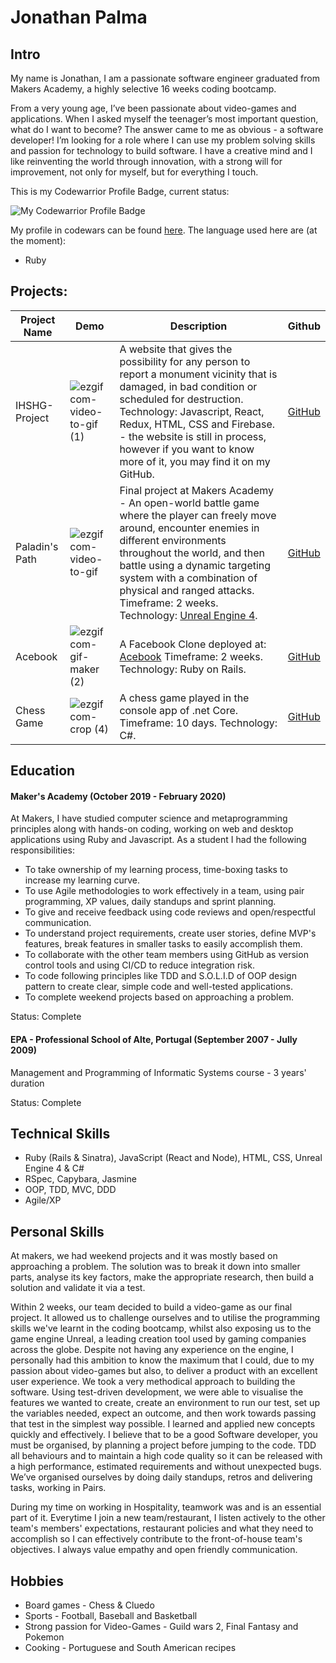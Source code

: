 # Jonathan Palma
## Intro

My name is Jonathan, I am a passionate software engineer graduated from Makers Academy, a highly selective 16 weeks coding bootcamp. 

From a very young age, I’ve been passionate about video-games and applications. When I asked myself the teenager’s most important question, what do I want to become? The answer came to me as obvious - a software developer! I’m looking for a role where I can use my problem solving skills and passion for technology to build software. I have a creative mind and I like reinventing the world through innovation, with a strong will for improvement, not only for myself, but for everything I touch. 

This is my Codewarrior Profile Badge, current status: 

![My Codewarrior Profile Badge](https://www.codewars.com/users/Jonathan%20Palma/badges/large)

My profile in codewars can be found [here](https://www.codewars.com/users/Jonathan%20Palma/). The language used here are (at the moment):

* Ruby

## Projects:

| Project Name                       | Demo                                    | Description                             | Github                                               |
| ---------------------------------- | --------------------------------------- | --------------------------------------- | ---------------------------------------------------- |
| IHSHG-Project                      | ![ezgif com-video-to-gif (1)](https://user-images.githubusercontent.com/55409351/85565344-f5f97400-b626-11ea-8555-f40660bb81f9.gif) | A website that gives the possibility for any person to report a monument vicinity that is damaged, in bad condition or scheduled for destruction. Technology: Javascript, React, Redux, HTML, CSS and Firebase. - the website is still in process, however if you want to know more of it, you may find it on my GitHub. | [GitHub](https://github.com/JonathanPalma-code/IHSHG-Project) |
| Paladin's Path                     | ![ezgif com-video-to-gif](https://user-images.githubusercontent.com/55409351/76026579-f6121e80-5f26-11ea-9012-c5879f7efe57.gif) | Final project at Makers Academy - An open-world battle game where the player can freely move around, encounter enemies in different environments throughout the world, and then battle using a dynamic targeting system with a combination of physical and ranged attacks. Timeframe: 2 weeks. Technology: [Unreal Engine 4](https://www.unrealengine.com/en-US/industry/games). |  [GitHub](https://github.com/BenSheridanEdwards/Makers_Final_Project_Paladins_Path) |
| Acebook                            | ![ezgif com-gif-maker (2)](https://user-images.githubusercontent.com/55409351/76026271-56ed2700-5f26-11ea-95ba-5255bc11a821.gif) | A Facebook Clone deployed at: [Acebook](http://acebook-irrelevant-pests.herokuapp.com) Timeframe: 2 weeks. Technology: Ruby on Rails. |  [GitHub](https://github.com/ffgi-es/acebook_irrelevant_pests) |
| Chess Game                         | ![ezgif com-crop (4)](https://user-images.githubusercontent.com/55409351/77004281-bc91d800-6956-11ea-841d-997f31cca78a.gif) | A chess game played in the console app of .net Core. Timeframe: 10 days. Technology: C#. | [GitHub](https://github.com/JonathanPalma-code/Chess-Game) |

## Education
 
#### Maker's Academy (October 2019 - February 2020) 
At Makers, I have studied computer science and metaprogramming principles along with hands-on coding, working on web and desktop applications using Ruby and Javascript.
As a student I had the following responsibilities:
* To take ownership of my learning process, time-boxing tasks to increase my learning curve.
* To use Agile methodologies to work effectively in a team, using pair programming, XP values, daily standups and sprint planning.
* To give and receive feedback using code reviews and open/respectful communication.
* To understand project requirements, create user stories, define MVP's features, break features in smaller tasks to easily accomplish them.
* To collaborate with the other team members using GitHub as version control tools and using CI/CD to reduce integration risk.
* To code following principles like TDD and S.O.L.I.D of OOP design pattern to create clear, simple code and well-tested applications.
* To complete weekend projects based on approaching a problem.

Status: Complete
 
#### EPA - Professional School of Alte, Portugal (September 2007 - Jully 2009)
Management and Programming of Informatic Systems course - 3 years' duration

Status: Complete
 
## Technical Skills
 
* Ruby (Rails & Sinatra), JavaScript (React and Node), HTML, CSS, Unreal Engine 4 & C#
* RSpec, Capybara, Jasmine
* OOP, TDD, MVC, DDD
* Agile/XP
 
## Personal Skills

At makers, we had weekend projects and it was mostly based on approaching a problem. The solution was to break it down into smaller parts, analyse its key factors, make the appropriate research, then build a solution and validate it via a test.

Within 2 weeks, our team decided to build a video-game as our final project. It allowed us to challenge ourselves and to utilise the programming skills we've learnt in the coding bootcamp, whilst also exposing us to the game engine Unreal, a leading creation tool used by gaming companies across the globe. Despite not having any experience on the engine, I personally had this ambition to know the maximum that I could, due to my passion about video-games but also, to deliver a product with an excellent user experience. We took a very methodical approach to building the software. Using test-driven development, we were able to visualise the features we wanted to create, create an environment to run our test, set up the variables needed, expect an outcome, and then work towards passing that test in the simplest way possible. I learned and applied new concepts quickly and effectively. 
I believe that to be a good Software developer, you must be organised, by planning a project before jumping to the code. TDD all behaviours and to maintain a high code quality so it can be released with a high performance, estimated requirements and without unexpected bugs. We’ve organised ourselves by doing daily standups, retros and delivering tasks, working in Pairs. 

During my time on working in Hospitality, teamwork was and is an essential part of it. Everytime I join a new team/restaurant, I listen actively to the other team's members' expectations, restaurant policies and what they need to accomplish so I can effectively contribute to the front-of-house team's objectives. I always value empathy and open friendly communication.

## Hobbies

* Board games - Chess & Cluedo
* Sports - Football, Baseball and Basketball
* Strong passion for Video-Games - Guild wars 2, Final Fantasy and Pokemon
* Cooking - Portuguese and South American recipes
